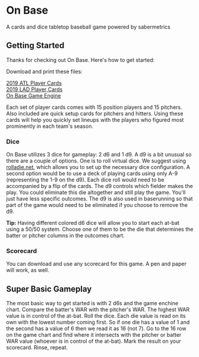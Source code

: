 # On Base
A cards and dice tabletop baseball game powered by sabermetrics

## Getting Started
Thanks for checking out On Base. Here's how to get started:

Download and print these files:

[2019 ATL Player Cards](https://github.com/brianhaferkamp/onbase/raw/main/2019%20ATL%20Player%20Cards.pdf)\
[2019 LAD Player Cards](https://github.com/brianhaferkamp/onbase/raw/main/2019%20LAD%20Player%20Cards.pdf)\
[On Base Game Engine](https://github.com/brianhaferkamp/onbase/raw/main/On%20Base%20Play%20Chart.pdf)

Each set of player cards comes with 15 position players and 15 pitchers. Also included are quick setup cards for pitchers and hitters. Using these cards will help you quickly set lineups with the players who figured most prominently in each team's season. 

### Dice
On Base utilizes 3 dice for gameplay: 2 d6 and 1 d9. A d9 is a bit unusual so there are a couple of options. One is to roll virtual dice. We suggest using [rolladie.net](https://rolladie.net/), which allows you to set up the necessary dice configuration. A second option would be to use a deck of playing cards using only A-9 (representing the 1-9 on the d9). Each dice roll would need to be accompanied by a flip of the cards. The d9 controls which fielder makes the play. You could eliminate this die altogether and still play the game. You'll just have less specific outcomes. The d9 is also used in baserunning so that part of the game would need to be eliminated if you choose to remove the d9.

**Tip:** Having different colored d6 dice will allow you to start each at-bat using a 50/50 system. Choose one of them to be the die that determines the batter or pitcher columns in the outcomes chart.

### Scorecard
You can download and use any scorecard for this game. A pen and paper will work, as well.

## Super Basic Gameplay
The most basic way to get started is with 2 d6s and the game enchine chart. Compare the batter's WAR with the pitcher's WAR. The highest WAR value is in control of the at-bat. Roll the dice. Each die value is read on its own with the lowest number coming first. So if one die has a value of 1 and the second has a value of 6 then we read it as 16 (not 7). Go to the 16 row on the game chart and find where it intersects with the pitcher or batter WAR value (whoever is in control of the at-bat). Mark the result on your scorecard. Rinse, repeat.

